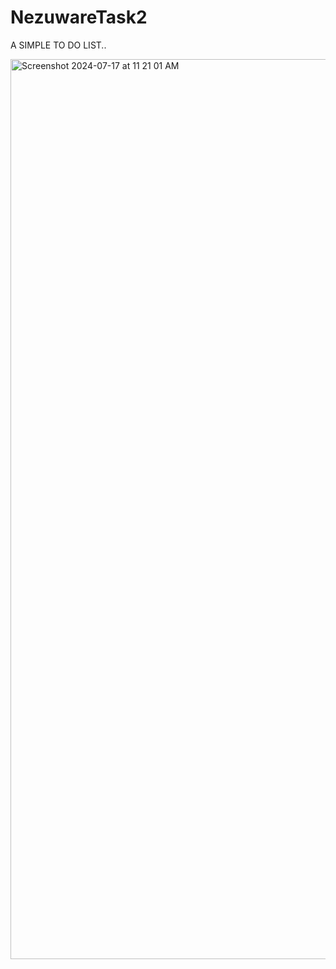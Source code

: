 # NezuwareTask2
A SIMPLE TO DO LIST..


<img width="1440" alt="Screenshot 2024-07-17 at 11 21 01 AM" src="https://github.com/user-attachments/assets/1703d38f-81a3-4cb8-8297-691714a1cc61">
